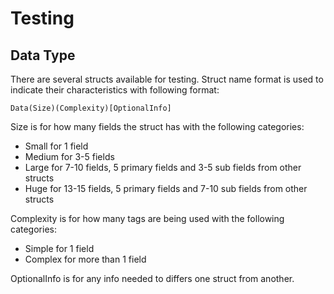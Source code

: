 # Testing

## Data Type
There are several structs available for testing. Struct name format is used to indicate their characteristics with following format:

`Data(Size)(Complexity)[OptionalInfo]`

Size is for how many fields the struct has with the following categories:
- Small for 1 field
- Medium for 3-5 fields
- Large for 7-10 fields, 5 primary fields and 3-5 sub fields from other structs
- Huge for 13-15 fields, 5 primary fields and 7-10 sub fields from other structs

 Complexity is for how many tags are being used with the following categories:
 - Simple for 1 field
 - Complex for more than 1 field

 OptionalInfo is for any info needed to differs one struct from another.
